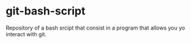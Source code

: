 # git-bash-script
Repository of a bash srcipt that consist in a program that allows you yo interact with git. 
